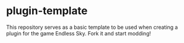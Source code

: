 # plugin-template
This repository serves as a basic template to be used when creating a plugin for the game Endless Sky. Fork it and start modding!
